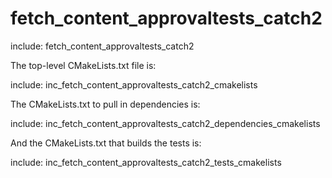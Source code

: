 # fetch_content_approvaltests_catch2

include: fetch_content_approvaltests_catch2

The top-level CMakeLists.txt file is:

include: inc_fetch_content_approvaltests_catch2_cmakelists

The CMakeLists.txt to pull in dependencies is:

include: inc_fetch_content_approvaltests_catch2_dependencies_cmakelists

And the CMakeLists.txt that builds the tests is:

include: inc_fetch_content_approvaltests_catch2_tests_cmakelists
